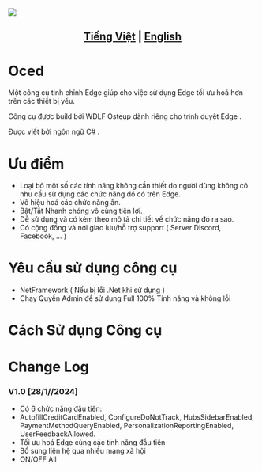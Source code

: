 <div align="center"><img src="https://github.com/SiroCandy06/Oced/assets/101639160/54b122ca-47b8-4031-9578-0585da7049fe" style="display: block; margin: 0 auto;"></div>


## <div align="center"><b><a href="README.md">Tiếng Việt</a> | <a href="README_EN.md">English</a></b></div>

# Oced
Một công cụ tinh chỉnh Edge giúp cho việc sử dụng Edge tối ưu hoá hơn trên các thiết bị yếu.

Công cụ được build bởi WDLF Osteup dành riêng cho trình duyệt Edge .

Được viết bởi ngôn ngữ C# .

# Ưu điểm
- Loại bỏ một số các tính năng không cần thiết do người dùng không có nhu cầu sử dụng các chức năng đó có trên Edge.
- Vô hiệu hoá các chức năng ẩn.
- Bật/Tắt Nhanh chóng vô cùng tiện lợi.
- Dễ sử dụng và có kèm theo mô tả chi tiết về chức năng đó ra sao.
- Có cộng đồng và nơi giao lưu/hỗ trợ support ( Server Discord, Facebook, ... )

# Yêu cầu sử dụng công cụ
- NetFramework ( Nếu bị lỗi .Net khi sử dụng )
- Chạy Quyền Admin để sử dụng Full 100% Tính năng và không lỗi

# Cách Sử dụng Công cụ

# Change Log 
### V1.0 [28/1//2024]

- Có 6 chức năng đầu tiên:
- AutofillCreditCardEnabled, ConfigureDoNotTrack, HubsSidebarEnabled, PaymentMethodQueryEnabled, PersonalizationReportingEnabled, UserFeedbackAllowed.
- Tối ưu hoá Edge cùng các tính năng đầu tiên
- Bổ sung liên hệ qua nhiều mạng xã hội
- ON/OFF All
  
